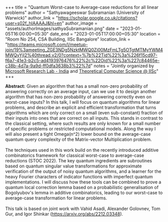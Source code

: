 +++
title = "Quantum Worst-case to Average-case reductions for all linear problems"
author = "Sathyawageeswar Subramanian (University of Warwick)"
author_link = "https://scholar.google.co.uk/citations?user=s02f_hIAAAAJ&hl=en"
author_image = "assets/authorImages/sathyaSubramanian.png"
date = "2023-01-05T16:00:00+05:30"
date_end = "2023-01-05T17:00:00+05:30"
location = "Room No 254, CSA Building, IISc Bangalore"
location_link = "https://teams.microsoft.com/l/meetup-join/19%3ameeting_ZGE3NDg5NzktMWQ0Zi00MzFmLTg5OTgtMTMyYWM4MWQyYjI2%40thread.v2/0?context=%7b%22Tid%22%3a%226f15cd97-f6a7-41e3-b2c5-ad4193976476%22%2c%22Oid%22%3a%227c84465e-c38b-4d7a-9a9d-ff0dfa3638b3%22%7d"
notes = "Jointly organized by <a href = "https://www.microsoft.com/en-us/research/lab/microsoft-research-india/" target= "_blank">Microsoft Research Lab - India</a> and <a href='https://www.csa.iisc.ac.in/theoretical-computer-science/' target= "_blank">Theoretical Computer Science @ IISc</a>"
+++

<b>Abstract:</b>
Given an algorithm that has a small non-zero probability of answering correctly on an average input, can we use it to
design another algorithm that has non-zero probability of answering correctly even on worst-case inputs? In this talk,
I will focus on quantum algorithms for linear problems, and describe an explicit and efficient transformation that
turns algorithms which are only correct on a small (even sub-constant) fraction of their inputs into ones that are
correct on all inputs. This stands in contrast to the classical setting, where such results are only known for a small
number of specific problems or restricted computational models. Along the way I will also present a tight Omega(n^2)
lower bound on the average-case quantum query complexity of the Matrix-vector Multiplication problem.
<br><br>
The techniques used in this work build on the recently introduced additive combinatorics framework for classical
worst-case to average-case reductions (STOC 2022). The key quantum ingredients are subroutines based on quantum
singular value transformations for approximate verification of the output of noisy quantum algorithms, and a
learner for the heavy Fourier characters of indicator functions with imperfect quantum implementations. I will
discuss how these tools can be combined to prove a quantum local correction lemma based on a probabilistic
generalisation of Bogolyubov's lemma in additive combinatorics, leading to our worst-case to average-case
transformation for linear problems.
<br><br>
This talk is based on joint work with Vahid Asadi, Alexander Golovnev, Tom Gur,
and Igor Shinkar (https://arxiv.org/abs/2212.03348).